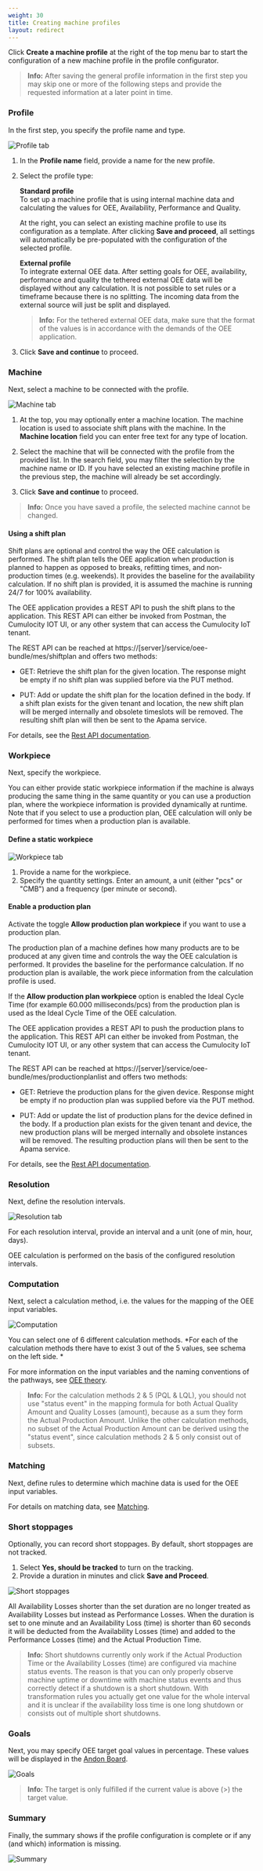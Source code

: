 ```yaml
---
weight: 30
title: Creating machine profiles
layout: redirect
---
```


Click **Create a machine profile** at the right of the top menu bar to start the configuration of a new machine profile in the profile configurator.  

>**Info:** After saving the general profile information in the first step you may skip one or more of the following steps and provide the requested information at a later point in time.


### Profile

In the first step, you specify the profile name and type.

![Profile tab](/images/oee/administration/profile-create.png)

1. In the **Profile name** field, provide a name for the new profile.

2. Select the profile type:

    **Standard profile**<br>
    To set up a machine profile that is using internal machine data and calculating the values for OEE, Availability, Performance and Quality.

    At the right, you can select an existing machine profile to use its configuration as a template. After clicking **Save and proceed**, all settings will automatically be pre-populated with the configuration of the selected profile.

    **External profile**<br>
    To integrate external OEE data. After setting goals for OEE, availability, performance and quality the tethered external OEE data will be displayed without any calculation. It is not possible to set rules or a timeframe because there is no splitting. The incoming data from the external source will just be split and displayed.

    >**Info:** For the tethered external OEE data, make sure that the format of the values is in accordance with the demands of the OEE application.

3. Click **Save and continue** to proceed.


### Machine

Next, select a machine to be connected with the profile.

![Machine tab](/images/oee/administration/machine-profile-machine.png)

1. At the top, you may optionally enter a machine location. The machine location is used to associate shift plans with the machine. In the **Machine location** field you can enter free text for any type of location.

2. Select the machine that will be connected with the profile from the provided list. In the search field, you may filter the selection by the machine name or ID. If you have selected an existing machine profile in the previous step, the machine will already be set accordingly.

3. Click **Save and continue** to proceed.

>**Info:** Once you have saved a profile, the selected machine cannot be changed.

#### Using a shift plan

Shift plans are optional and control the way the OEE calculation is performed. The shift plan tells the OEE application when production is planned to happen as opposed to breaks, refitting times, and non-production times (e.g. weekends). It provides the baseline for the availability calculation. If no shift plan is provided, it is assumed the machine is running 24/7 for 100% availability.

The OEE application provides a REST API to push the shift plans to the application. This REST API can either be invoked from Postman, the Cumulocity IOT UI, or any other system that can access the Cumulocity IoT tenant.

The REST API can be reached at https://[server]/service/oee-bundle/mes/shiftplan and offers two methods:

* GET: Retrieve the shift plan for the given location. The response might be empty if no shift plan was supplied before via the PUT method.

* PUT: Add or update the shift plan for the location defined in the body. If a shift plan exists for the given tenant and location, the new shift plan will be merged internally and obsolete timeslots will be removed. The resulting shift plan will then be sent to the Apama service.

For details, see the [Rest API documentation](/files/oee/index.html).


### Workpiece

Next, specify the workpiece.

You can either provide static workpiece information if the machine is always producing the same thing in the same quantity or you can use a production plan, where the workpiece information is provided dynamically at runtime. Note that if you select to use a production plan, OEE calculation will only be performed for times when a production plan is available.

#### Define a static workpiece

![Workpiece tab](/images/oee/administration/profile-workpiece.png)

1. Provide a name for the workpiece.
2. Specify the quantity settings. Enter an amount, a unit (either "pcs" or "CMB") and a frequency (per minute or second).

#### Enable a production plan

Activate the toggle **Allow production plan workpiece** if you want to use a production plan.

The production plan of a machine defines how many products are to be produced at any given time and controls the way the OEE calculation is performed. It provides the baseline for the performance calculation. If no production plan is available, the work piece information from the calculation profile is used.

If the **Allow production plan workpiece** option is enabled the Ideal Cycle Time (for example 60.000 milliseconds/pcs) from the production plan is used as the Ideal Cycle Time of the OEE calculation.

The OEE application provides a REST API to push the production plans to the application. This REST API can either be invoked from Postman, the Cumulocity IOT UI, or any other system that can access the Cumulocity IoT tenant.

The REST API can be reached at https://[server]/service/oee-bundle/mes/productionplanlist and offers two methods:

* GET: Retrieve the production plans for the given device. Response might be empty if no production plan was supplied before via the PUT method.

* PUT: Add or update the list of production plans for the device defined in the body. If a production plan exists for the given tenant and device, the new production plans will be merged internally and obsolete instances will be removed. The resulting production plans will then be sent to the Apama service.

For details, see the [Rest API documentation](/files/oee/index.html).


### Resolution

Next, define the resolution intervals.

![Resolution tab](/images/oee/administration/profile-resolution.png)

For each resolution interval, provide an interval and a unit (one of min, hour, days).

OEE calculation is performed on the basis of the configured resolution intervals.

### Computation

Next, select a calculation method, i.e. the values for the mapping of the OEE input variables.

![Computation](/images/oee/administration/profile-computation.png)

You can select one of 6 different calculation methods. *For each of the calculation methods there have to exist 3 out of the 5 values, see schema on the left side. *

For more information on the input variables and the naming conventions of the pathways, see [OEE theory](/oee/oee-theory/).

>**Info:** For the calculation methods 2 & 5 (PQL & LQL), you should not use "status event" in the mapping formula for both Actual Quality Amount and Quality Losses (amount), because as a sum they form the Actual Production Amount. Unlike the other calculation methods, no subset of the Actual Production Amount can be derived using the "status event", since calculation methods 2 & 5 only consist out of subsets.


### Matching

Next, define rules to determine which machine data is used for the OEE input variables.

For details on matching data, see [Matching](/oee/administration/#matching).


### Short stoppages

Optionally, you can record short stoppages. By default, short stoppages are not tracked.

1. Select **Yes, should be tracked** to turn on the tracking.
2. Provide a duration in minutes and click **Save and Proceed**.

![Short stoppages](/images/oee/administration/profile-shortstoppages.png)

All Availability Losses shorter than the set duration are no longer treated as Availability Losses but instead as Performance Losses. When the duration is set to one minute and an Availability Loss (time) is shorter than 60 seconds it will be deducted from the Availability Losses (time) and added to the Performance Losses (time) and the Actual Production Time.

>**Info:** Short shutdowns currently only work if the Actual Production Time or the Availability Losses (time) are configured via machine status events. The reason is that you can only properly observe machine uptime or downtime with machine status events and thus correctly detect if a shutdown is a short shutdown. With transformation rules you actually get one value for the whole interval and it is unclear if the availability loss time is one long shutdown or consists out of multiple short shutdowns.

### Goals

Next, you may  specify OEE target goal values in percentage. These values will be displayed in the [Andon Board](/oee/dashboards/#andon-board).

![Goals](/images/oee/administration/profile-goals.png)

>**Info:** The target is only fulfilled if the current value is above (>) the target value.

### Summary

Finally, the summary shows if the profile configuration is complete or if any (and which) information is missing.

![Summary](/images/oee/administration/profile-summary.png)
